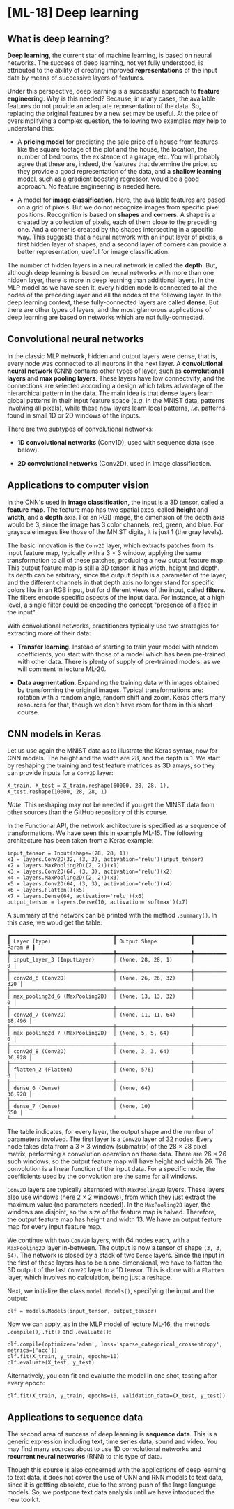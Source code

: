 #  [ML-18] Deep learning

## What is deep learning?

**Deep learning**, the current star of machine learning, is based on neural networks. The success of deep learning, not yet fully understood, is attributed to the ability of creating improved **representations** of the input data by means of successive layers of features.

Under this perspective, deep learning is a successful approach to **feature engineering**. Why is this needed? Because, in many cases, the available features do not provide an adequate representation of the data. So, replacing the original features by a new set may be useful. At the price of oversimplifying a complex question, the following two examples may help to understand this:

* A **pricing model** for predicting the sale price of a house from features like the square footage of the plot and the house, the location, the number of bedrooms, the existence of a garage, etc. You will probably agree that these are, indeed, the features that determine the price, so they provide a good representation of the data, and a **shallow learning** model, such as a gradient boosting regressor, would be a good approach. No feature engineering is needed here.

* A model for **image classification**. Here, the available features are based on a grid of pixels. But we do not recognize images from specific pixel positions. Recognition is based on **shapes** and **corners**. A shape is a created by a collection of pixels, each of them close to the preceding one. And a corner is created by tho shapes intersecting in a specific way. This suggests that a neural network with an input layer of pixels, a first hidden layer of shapes, and a second layer of corners can provide a better representation, useful for image classification.

The number of hidden layers in a neural network is called the **depth**. But, although deep learning is based on neural networks with more than one hidden layer, there is more in deep learning than additional layers. In the MLP model as we have seen it, every hidden node is connected to all the nodes of the preceding layer and all the nodes of the following layer. In the deep learning context, these fully-connected layers are called **dense**. But there are other types of layers, and the most glamorous applications of deep learning are based on networks which are not fully-connected.

## Convolutional neural networks

In the classic MLP network, hidden and output layers were dense, that is, every node was connected to all neurons in the next layer. A **convolutional neural network** (CNN) contains other types of layer, such as **convolutional layers** and **max pooling layers**. These layers have low connectivity, and the connections are selected according a design which takes advantage of the hierarchical pattern in the data. The main idea is that dense layers learn global patterns in their input feature space (*e.g*. in the MNIST data, patterns involving all pixels), while these new layers learn local patterns, *i.e*. patterns found in small 1D or 2D windows of the inputs.

There are two subtypes of convolutional networks:

* **1D convolutional networks** (Conv1D), used with sequence data (see below).

* **2D convolutional networks** (Conv2D), used in image classification. 

## Applications to computer vision

In the CNN's used in **image classification**, the input is a 3D tensor, called a **feature map**. The feature map has two spatial axes, called **height** and **width**, and a **depth** axis. For an RGB image, the dimension of the depth axis would be 3, since the image has 3 color channels, red, green, and blue. For grayscale images like those of the MNIST digits, it is just 1 (the gray levels).

The basic innovation is the `Conv2D` layer, which extracts patches from its input feature map, typically with a 3 $\times$ 3 window, applying the same transformation to all of these patches, producing a new output feature map. This output feature map is still a 3D tensor: it has width, height and depth. Its depth can be arbitrary, since the output depth is a parameter of the layer, and the different channels in that depth axis no longer stand for specific colors like in an RGB input, but for different views of the input, called **filters**. The filters encode specific aspects of the input data. For instance, at a high level, a single filter could be encoding the concept "presence of a face in the input".

With convolutional networks, practitioners typically use two strategies for extracting more of their data:

* **Transfer learning**. Instead of starting to train your model with random coefficients, you start with those of a model which has been pre-trained with other data. There is plenty of supply of pre-trained models, as we will comment in lecture ML-20.

* **Data augmentation**. Expanding the training data with images obtained by transforming the original images. Typical transformations are: rotation with a random angle, random shift and zoom. Keras offers many resources for that, though we don't have room for them in this short course.

## CNN models in Keras

Let us use again the MNIST data as to illustrate the Keras syntax, now for CNN models. The height and the width are 28, and the depth is 1. We start by reshaping the training and test feature matrices as 3D arrays, so they can provide inputs for a `Conv2D` layer:

```
X_train, X_test = X_train.reshape(60000, 28, 28, 1), X_test.reshape(10000, 28, 28, 1)
```

*Note*. This reshaping may not be needed if you get the MINST data from other sources than the GitHub repository of this course. 

In the Functional API, the network architecture is specified as a sequence of transformations. We have seen this in example ML-15. The following architecture has been taken from a Keras example:

```
input_tensor = Input(shape=(28, 28, 1))
x1 = layers.Conv2D(32, (3, 3), activation='relu')(input_tensor)
x2 = layers.MaxPooling2D((2, 2))(x1)
x3 = layers.Conv2D(64, (3, 3), activation='relu')(x2)
x4 = layers.MaxPooling2D((2, 2))(x3)
x5 = layers.Conv2D(64, (3, 3), activation='relu')(x4)
x6 = layers.Flatten()(x5)
x7 = layers.Dense(64, activation='relu')(x6)
output_tensor = layers.Dense(10, activation='softmax')(x7)
```

A summary of the network can be printed with the method `.summary()`. In this case, we woud get the table:

```
┏━━━━━━━━━━━━━━━━━━━━━━━━━━━━━━━━━┳━━━━━━━━━━━━━━━━━━━━━━━━┳━━━━━━━━━━━━━━━┓
┃ Layer (type)                    ┃ Output Shape           ┃       Param # ┃
┡━━━━━━━━━━━━━━━━━━━━━━━━━━━━━━━━━╇━━━━━━━━━━━━━━━━━━━━━━━━╇━━━━━━━━━━━━━━━┩
│ input_layer_3 (InputLayer)      │ (None, 28, 28, 1)      │             0 │
├─────────────────────────────────┼────────────────────────┼───────────────┤
│ conv2d_6 (Conv2D)               │ (None, 26, 26, 32)     │           320 │
├─────────────────────────────────┼────────────────────────┼───────────────┤
│ max_pooling2d_6 (MaxPooling2D)  │ (None, 13, 13, 32)     │             0 │
├─────────────────────────────────┼────────────────────────┼───────────────┤
│ conv2d_7 (Conv2D)               │ (None, 11, 11, 64)     │        18,496 │
├─────────────────────────────────┼────────────────────────┼───────────────┤
│ max_pooling2d_7 (MaxPooling2D)  │ (None, 5, 5, 64)       │             0 │
├─────────────────────────────────┼────────────────────────┼───────────────┤
│ conv2d_8 (Conv2D)               │ (None, 3, 3, 64)       │        36,928 │
├─────────────────────────────────┼────────────────────────┼───────────────┤
│ flatten_2 (Flatten)             │ (None, 576)            │             0 │
├─────────────────────────────────┼────────────────────────┼───────────────┤
│ dense_6 (Dense)                 │ (None, 64)             │        36,928 │
├─────────────────────────────────┼────────────────────────┼───────────────┤
│ dense_7 (Dense)                 │ (None, 10)             │           650 │
└─────────────────────────────────┴────────────────────────┴───────────────┘
```

The table indicates, for every layer, the output shape and the number of parameters involved. The first layer is a `Conv2D` layer of 32 nodes. Every node takes data from a 3 $\times$ 3 window (submatrix) of the 28 $\times$ 28 pixel matrix, performing a convolution operation on those data. There are 26 $\times$ 26 such windows, so the output feature map will have height and width 26. The convolution is a linear function of the input data. For a specific node, the coefficients used by the convolution are the same for all windows.

`Conv2D` layers are typically alternated with `MaxPooling2D` layers. These layers also use windows (here 2 $\times$ 2 windows), from which they just extract the maximum value (no parameters needed). In the `MaxPooling2D` layer, the windows are disjoint, so the size of the feature map is halved. Therefore, the output feature map has height and width 13. We have an output feature map for every input feature map.

We continue with two `Conv2D` layers, with 64 nodes each, with a `MaxPooling2D` layer in-between. The output is now a tensor of shape `(3, 3, 64)`. The network is closed by a stack of two `Dense` layers. Since the input in the first of these layers has to be a one-dimensional, we have to flatten the 3D output of the last `Conv2D` layer to a 1D tensor. This is done with a `Flatten` layer, which involves no calculation, being just a reshape. 

Next, we initialize the class `model.Models()`, specifying the input and the output:

```
clf = models.Models(input_tensor, output_tensor)
```

Now we can apply, as in the MLP model of lecture ML-16, the methods `.compile()`, `.fit()` and `.evaluate()`:

```
clf.compile(optimizer='adam', loss='sparse_categorical_crossentropy', metrics=['acc'])
clf.fit(X_train, y_train, epochs=10)
clf.evaluate(X_test, y_test) 
```

Alternatively, you can fit and evaluate the model in one shot, testing after every epoch:

```
clf.fit(X_train, y_train, epochs=10, validation_data=(X_test, y_test))
```

## Applications to sequence data

The second area of success of deep learning is **sequence data**. This is a generic expression including text, time series data, sound and video. You may find many sources about to use 1D convolutional networks and **recurrent neural networks** (RNN) to this type of data. 

Though this course is also concerned with the applications of deep learning to text data, it does not cover the use of CNN and RNN models to text data, since it is gettting obsolete, due to the strong push of the large language models. So, we postpone text data analysis until we have introduced the new toolkit.
